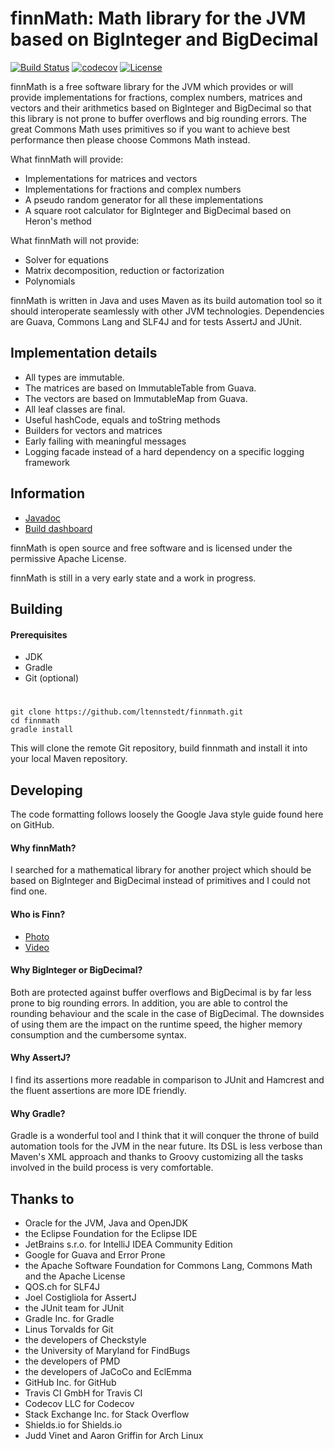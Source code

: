 # finnMath: Math library for the JVM based on BigInteger and BigDecimal

[![Build Status](https://travis-ci.org/ltennstedt/finnmath.svg?branch=master)](https://travis-ci.org/ltennstedt/finnmath)
[![codecov](https://codecov.io/gh/ltennstedt/finnmath/branch/master/graph/badge.svg)](https://codecov.io/gh/ltennstedt/finnmath)
[![License](https://img.shields.io/badge/license-Apache%20License%202.0-blue.svg)](http://shields.io)

finnMath is a free software library for the JVM which provides or will provide implementations for fractions, 
complex numbers, matrices and vectors and their arithmetics based on BigInteger and BigDecimal so that this 
library is not prone to buffer overflows and big rounding errors. The great Commons Math uses primitives 
so if you want to achieve best performance then please choose Commons Math instead.

What finnMath will provide:
* Implementations for matrices and vectors
* Implementations for fractions and complex numbers
* A pseudo random generator for all these implementations
* A square root calculator for BigInteger and BigDecimal based on Heron's method

What finnMath will not provide:
* Solver for equations
* Matrix decomposition, reduction or factorization
* Polynomials

finnMath is written in Java and uses Maven as its build automation tool so it should interoperate seamlessly with 
other JVM technologies. Dependencies are Guava, Commons Lang and SLF4J and for tests AssertJ and JUnit.

## Implementation details
* All types are immutable.
* The matrices are based on ImmutableTable from Guava.
* The vectors are based on ImmutableMap from Guava.
* All leaf classes are final.
* Useful hashCode, equals and toString methods
* Builders for vectors and matrices
* Early failing with meaningful messages
* Logging facade instead of a hard dependency on a specific logging framework

## Information
* [Javadoc](https://ltennstedt.github.io/finnmath/javadoc/index.html)
* [Build dashboard](https://ltennstedt.github.io/finnmath/reports/buildDashboard/index.html)

finnMath is open source and free software and is licensed under the permissive Apache License.

finnMath is still in a very early state and a work in progress.

## Building

#### Prerequisites
* JDK
* Gradle
* Git (optional)
#
    git clone https://github.com/ltennstedt/finnmath.git
    cd finnmath
    gradle install

This will clone the remote Git repository, build finnmath and install it into your local Maven repository.

## Developing

The code formatting follows loosely the Google Java style guide found here on GitHub.    

#### Why finnMath?
I searched for a mathematical library for another project which should be based on BigInteger and BigDecimal instead 
of primitives and I could not find one.

#### Who is Finn?
* [Photo](https://www.flickr.com/photos/animalequalityde/34257121071/in/album-72157683138690476/)
* [Video](https://www.youtube.com/watch?v=Z8-rtor3G9Q)

#### Why BigInteger or BigDecimal?
Both are protected against buffer overflows and BigDecimal is by far less prone to big rounding errors. In addition, 
you are able to control the rounding behaviour and the scale in the case of BigDecimal. The downsides of using them 
are the impact on the runtime speed, the higher memory consumption and the cumbersome syntax. 

#### Why AssertJ?
I find its assertions more readable in comparison to JUnit and Hamcrest and the fluent assertions are more IDE 
friendly.

#### Why Gradle?
Gradle is a wonderful tool and I think that it will conquer the throne of build automation tools for the JVM in the 
near future. Its DSL is less verbose than Maven's XML approach and thanks to Groovy customizing all the tasks involved in 
the build process is very comfortable.

## Thanks to
* Oracle for the JVM, Java and OpenJDK
* the Eclipse Foundation for the Eclipse IDE
* JetBrains s.r.o. for IntelliJ IDEA Community Edition
* Google for Guava and Error Prone
* the Apache Software Foundation for Commons Lang, Commons Math and the Apache License
* QOS.ch for SLF4J 
* Joel Costigliola for AssertJ
* the JUnit team for JUnit
* Gradle Inc. for Gradle
* Linus Torvalds for Git
* the developers of Checkstyle
* the University of Maryland for FindBugs
* the developers of PMD
* the developers of JaCoCo and EclEmma
* GitHub Inc. for GitHub
* Travis CI GmbH for Travis CI
* Codecov LLC for Codecov
* Stack Exchange Inc. for Stack Overflow
* Shields.io for Shields.io
* Judd Vinet and Aaron Griffin for Arch Linux
